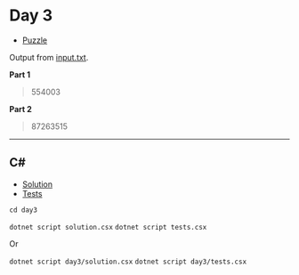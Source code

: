 # Day 3

- [Puzzle](PUZZLE.md)

Output from [input.txt](input.txt).
<!-- Output from [input.txt](day#/input.txt). -->

**Part 1**

> 554003

**Part 2**

> 87263515

---

## C#

- [Solution](solution.csx)
- [Tests](tests.csx)

`cd day3`

`dotnet script solution.csx`
`dotnet script tests.csx`

Or

`dotnet script day3/solution.csx`
`dotnet script day3/tests.csx`
